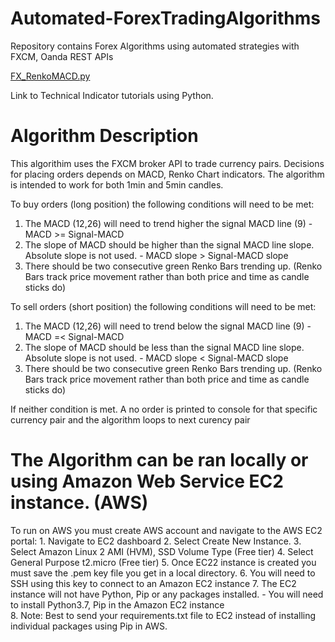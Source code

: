 # Automated-ForexTradingAlgorithms
Repository contains Forex Algorithms using automated strategies with FXCM, Oanda REST APIs

[FX_RenkoMACD.py](https://github.com/juanfp900/Automated-ForexTradingAlgorithms/blob/master/FXCMForexBot/FX_RenkoMACD.py)

Link to Technical Indicator tutorials using Python.

# Algorithm Description
This algorithim uses the FXCM broker API to trade currency pairs. Decisions for placing orders depends 
on MACD, Renko Chart indicators. The algorithm is intended to work for both 1min and 5min candles.

To buy orders (long position) the following conditions will need to be met:
  1. The MACD (12,26) will need to trend higher the signal MACD line (9)
    - MACD >= Signal-MACD
  2. The slope of MACD should be higher than the signal MACD line slope. Absolute slope is not used.
    - MACD slope > Signal-MACD slope
  3. There should be two consecutive green Renko Bars trending up.
      (Renko Bars track price movement rather than both price and time as candle sticks do)
 
 To sell orders (short position) the following conditions will need to be met:
  1. The MACD (12,26) will need to trend below the signal MACD line (9)
    - MACD =< Signal-MACD
  2. The slope of MACD should be less than the signal MACD line slope. Absolute slope is not used.
    - MACD slope < Signal-MACD slope
  3. There should be two consecutive green Renko Bars trending up.
      (Renko Bars track price movement rather than both price and time as candle sticks do)
 
 
 If neither condition is met. A no order is printed to console for that specific currency pair and the algorithm loops to next curency pair

# The Algorithm can be ran locally or using Amazon Web Service EC2 instance. (AWS)

To run on AWS you must create AWS account and navigate to the AWS EC2 portal:
       1. Navigate to EC2 dashboard
       2. Select Create New Instance.
       3. Select Amazon Linux 2 AMI (HVM), SSD Volume Type (Free tier)
       4. Select General Purpose t2.micro (Free tier)
       5. Once EC22 instance is created you  must save the .pem key file you get in a local directory. 
       6. You will need to SSH using this key to connect to an Amazon EC2 instance 
       7. The EC2 instance will not have Python, Pip or any packages installed. 
          - You will need to install Python3.7, Pip in the Amazon EC2 instance  
       8. Note: Best to send your requirements.txt file to EC2 instead of installing individual packages using Pip in AWS.
       
       
       
       
       






